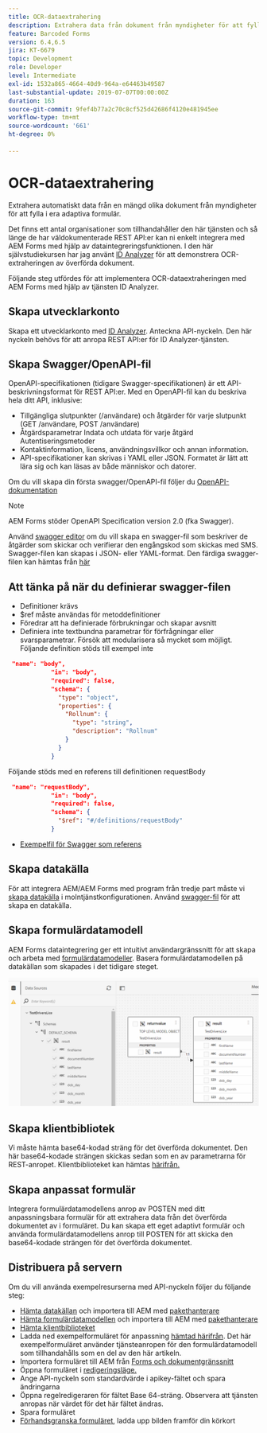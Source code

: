 ```yaml
---
title: OCR-dataextrahering
description: Extrahera data från dokument från myndigheter för att fylla i formulär.
feature: Barcoded Forms
version: 6.4,6.5
jira: KT-6679
topic: Development
role: Developer
level: Intermediate
exl-id: 1532a865-4664-40d9-964a-e64463b49587
last-substantial-update: 2019-07-07T00:00:00Z
duration: 163
source-git-commit: 9fef4b77a2c70c8cf525d42686f4120e481945ee
workflow-type: tm+mt
source-wordcount: '661'
ht-degree: 0%

---
```


# OCR-dataextrahering

Extrahera automatiskt data från en mängd olika dokument från myndigheter för att fylla i era adaptiva formulär.

Det finns ett antal organisationer som tillhandahåller den här tjänsten och så länge de har väldokumenterade REST API:er kan ni enkelt integrera med AEM Forms med hjälp av dataintegreringsfunktionen. I den här självstudiekursen har jag använt [ID Analyzer](https://www.idanalyzer.com/) för att demonstrera OCR-extraheringen av överförda dokument.

Följande steg utfördes för att implementera OCR-dataextraheringen med AEM Forms med hjälp av tjänsten ID Analyzer.

## Skapa utvecklarkonto

Skapa ett utvecklarkonto med [ID Analyzer](https://portal.idanalyzer.com/signin.html). Anteckna API-nyckeln. Den här nyckeln behövs för att anropa REST API:er för ID Analyzer-tjänsten.

## Skapa Swagger/OpenAPI-fil

OpenAPI-specifikationen (tidigare Swagger-specifikationen) är ett API-beskrivningsformat för REST API:er. Med en OpenAPI-fil kan du beskriva hela ditt API, inklusive:

* Tillgängliga slutpunkter (/användare) och åtgärder för varje slutpunkt (GET /användare, POST /användare)
* Åtgärdsparametrar Indata och utdata för varje åtgärd Autentiseringsmetoder
* Kontaktinformation, licens, användningsvillkor och annan information.
* API-specifikationer kan skrivas i YAML eller JSON. Formatet är lätt att lära sig och kan läsas av både människor och datorer.

Om du vill skapa din första swagger/OpenAPI-fil följer du [OpenAPI-dokumentation](https://swagger.io/docs/specification/2-0/basic-structure/)

>[!NOTE]
> AEM Forms stöder OpenAPI Specification version 2.0 (fka Swagger).

Använd [swagger editor](https://editor.swagger.io/) om du vill skapa en swagger-fil som beskriver de åtgärder som skickar och verifierar den engångskod som skickas med SMS. Swagger-filen kan skapas i JSON- eller YAML-format. Den färdiga swagger-filen kan hämtas från [här](assets/drivers-license-swagger.zip)

## Att tänka på när du definierar swagger-filen

* Definitioner krävs
* $ref måste användas för metoddefinitioner
* Föredrar att ha definierade förbrukningar och skapar avsnitt
* Definiera inte textbundna parametrar för förfrågningar eller svarsparametrar. Försök att modularisera så mycket som möjligt. Följande definition stöds till exempel inte

```json
 "name": "body",
            "in": "body",
            "required": false,
            "schema": {
              "type": "object",
              "properties": {
                "Rollnum": {
                  "type": "string",
                  "description": "Rollnum"
                }
              }
            }
```

Följande stöds med en referens till definitionen requestBody

```json
 "name": "requestBody",
            "in": "body",
            "required": false,
            "schema": {
              "$ref": "#/definitions/requestBody"
            }
```

* [Exempelfil för Swagger som referens](assets/sample-swagger.json)

## Skapa datakälla

För att integrera AEM/AEM Forms med program från tredje part måste vi [skapa datakälla](https://experienceleague.adobe.com/docs/experience-manager-learn/forms/ic-web-channel-tutorial/parttwo.html) i molntjänstkonfigurationen. Använd [swagger-fil](assets/drivers-license-swagger.zip) för att skapa en datakälla.

## Skapa formulärdatamodell

AEM Forms dataintegrering ger ett intuitivt användargränssnitt för att skapa och arbeta med [formulärdatamodeller](https://experienceleague.adobe.com/docs/experience-manager-65/forms/form-data-model/create-form-data-models.html). Basera formulärdatamodellen på datakällan som skapades i det tidigare steget.

![fdm](assets/test-dl-fdm.PNG)

## Skapa klientbibliotek

Vi måste hämta base64-kodad sträng för det överförda dokumentet. Den här base64-kodade strängen skickas sedan som en av parametrarna för REST-anropet.
Klientbiblioteket kan hämtas [härifrån.](assets/drivers-license-client-lib.zip)

## Skapa anpassat formulär

Integrera formulärdatamodellens anrop av POSTEN med ditt anpassningsbara formulär för att extrahera data från det överförda dokumentet av  i formuläret. Du kan skapa ett eget adaptivt formulär och använda formulärdatamodellens anrop till POSTEN för att skicka den base64-kodade strängen för det överförda dokumentet.

## Distribuera på servern

Om du vill använda exempelresurserna med API-nyckeln följer du följande steg:

* [Hämta datakällan](assets/drivers-license-source.zip) och importera till AEM med [pakethanterare](http://localhost:4502/crx/packmgr/index.jsp)
* [Hämta formulärdatamodellen](assets/drivers-license-fdm.zip) och importera till AEM med [pakethanterare](http://localhost:4502/crx/packmgr/index.jsp)
* [Hämta klientbiblioteket](assets/drivers-license-client-lib.zip)
* Ladda ned exempelformuläret för anpassning [hämtad härifrån](assets/adaptive-form-dl.zip). Det här exempelformuläret använder tjänsteanropen för den formulärdatamodell som tillhandahålls som en del av den här artikeln.
* Importera formuläret till AEM från [Forms och dokumentgränssnitt](http://localhost:4502/aem/forms.html/content/dam/formsanddocuments)
* Öppna formuläret i [redigeringsläge.](http://localhost:4502/editor.html/content/forms/af/driverslicenseandpassport.html)
* Ange API-nyckeln som standardvärde i apikey-fältet och spara ändringarna
* Öppna regelredigeraren för fältet Base 64-sträng. Observera att tjänsten anropas när värdet för det här fältet ändras.
* Spara formuläret
* [Förhandsgranska formuläret](http://localhost:4502/content/dam/formsanddocuments/driverslicenseandpassport/jcr:content?wcmmode=disabled), ladda upp bilden framför din körkort
